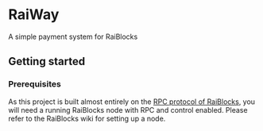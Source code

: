 # RaiWay
A simple payment system for RaiBlocks

## Getting started
### Prerequisites
As this project is built almost entirely on the [RPC protocol of RaiBlocks](https://github.com/clemahieu/raiblocks/wiki/RPC-protocol),
you will need a running RaiBlocks node with RPC and control enabled. Please refer to the RaiBlocks wiki for setting up a 
node.
